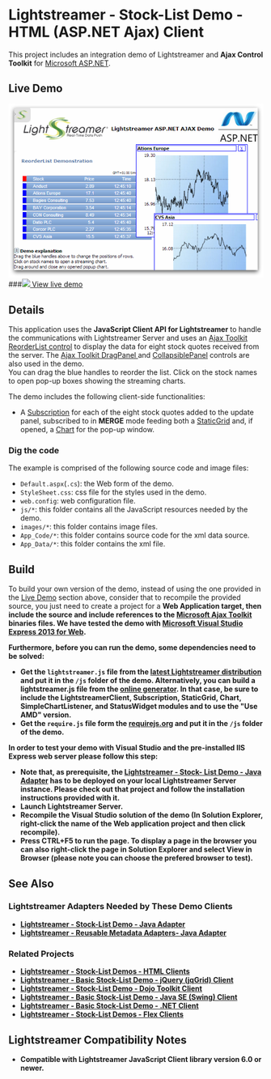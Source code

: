 # Lightstreamer - Stock-List Demo - HTML (ASP.NET Ajax) Client

<!-- START DESCRIPTION lightstreamer-example-stocklist-client-aspnetajax -->

This project includes an integration demo of Lightstreamer and <b>Ajax Control Toolkit</b> for [Microsoft ASP.NET](http://ajax.asp.net/).

## Live Demo

[![screenshot](screen_atlas_large.png)](http://demos.lightstreamer.com/AtlasDemo/)<br>
###[![](http://demos.lightstreamer.com/site/img/play.png) View live demo](http://demos.lightstreamer.com/AtlasDemo/)<br>

## Details

This application uses the <b>JavaScript Client API for Lightstreamer</b> to handle the communications with Lightstreamer Server and uses an [Ajax Toolkit ReorderList control](http://www.asp.net/ajaxlibrary/act_ReorderList.ashx) to display the data for eight stock quotes received from the server.
The [Ajax Toolkit DragPanel ](http://www.asp.net/ajaxlibrary/act_DragPanel.ashx) and [CollapsiblePanel](http://www.asp.net/ajaxlibrary/act_CollapsiblePanel.ashx) controls are also used in the demo.<br>
You can drag the blue handles to reorder the list. Click on the stock names to open pop-up boxes showing the streaming charts.<br>

The demo includes the following client-side functionalities:
* A [Subscription](http://www.lightstreamer.com/docs/client_javascript_uni_api/Subscription.html) for each of the eight stock quotes added to the update panel, subscribed to in <b>MERGE</b> mode feeding both a [StaticGrid](http://www.lightstreamer.com/docs/client_javascript_uni_api/StaticGrid.html) and, if opened, a [Chart](http://www.lightstreamer.com/docs/client_javascript_uni_api/Chart.html) for the pop-up window. 

### Dig the code

The example is comprised of the following source code and image files:
* `Default.aspx`(`.cs`): the Web form of the demo.
* `StyleSheet.css`: css file for the styles used in the demo.
* `web.config`: web configuration file.
* `js/*`: this folder contains all the JavaScript resources needed by the demo.
* `images/*`: this folder contains image files.
* `App_Code/*`: this folder contains source code for the xml data source.
* `App_Data/*`: this folder contains the xml file.

<!-- END DESCRIPTION lightstreamer-example-stocklist-client-aspnetajax -->

## Build

To build your own version of the demo, instead of using the one provided in the [Live Demo](https://github.com/Weswit/Lightstreamer-example-StockList-client-aspnet#live-demo) section above, consider that to recompile the provided source, you just need to create a project for a <b>Web Application target<b>, then include the source and include references to the [Microsoft Ajax Toolkit](http://ajaxcontroltoolkit.codeplex.com/releases/) binaries files.
We have tested the demo with [Microsoft Visual Studio Express 2013 for Web](http://www.microsoft.com/en-us/download/details.aspx?id=40747).

Furthermore, before you can run the demo, some dependencies need to be solved:
* Get the `lightstreamer.js` file from the [latest Lightstreamer distribution](http://www.lightstreamer.com/download) and put it in the `/js` folder of the demo. Alternatively, you can build a lightstreamer.js file from the [online generator](http://www.lightstreamer.com/distros/Lightstreamer_Allegro-Presto-Vivace_5_1_1_Colosseo_20130305/Lightstreamer/DOCS-SDKs/sdk_client_javascript/tools/generator.html). In that case, be sure to include the LightstreamerClient, Subscription, StaticGrid, Chart, SimpleChartListener, and StatusWidget modules and to use the "Use AMD" version.
* Get the `require.js` file form the [requirejs.org](http://requirejs.org/docs/download.html) and put it in the `/js` folder of the demo.

In order to test your demo with Visual Studio and the pre-installed IIS Express web server please follow this step:

* Note that, as prerequisite, the [Lightstreamer - Stock- List Demo - Java Adapter](https://github.com/Weswit/Lightstreamer-example-Stocklist-adapter-java) has to be deployed on your local Lightstreamer Server instance. Please check out that project and follow the installation instructions provided with it.
* Launch Lightstreamer Server.
* Recompile the <b>Visual Studio</b> solution of the demo (In <b>Solution Explorer</b>, right-click the name of the Web application project and then click <b>recompile</b>).
* Press <b>CTRL</b>+<b>F5</b> to run the page. To display a page in the browser you can also right-click the page in Solution Explorer and select <b>View in Browser</b> (please note you can choose the prefered browser to test).


## See Also

### Lightstreamer Adapters Needed by These Demo Clients

<!-- START RELATED_ENTRIES -->
* [Lightstreamer - Stock-List Demo - Java Adapter](https://github.com/Weswit/Lightstreamer-example-Stocklist-adapter-java)
* [Lightstreamer - Reusable Metadata Adapters- Java Adapter](https://github.com/Weswit/Lightstreamer-example-ReusableMetadata-adapter-java)

<!-- END RELATED_ENTRIES -->
### Related Projects

* [Lightstreamer - Stock-List Demos - HTML Clients](https://github.com/Weswit/Lightstreamer-example-Stocklist-client-javascript)
* [Lightstreamer - Basic Stock-List Demo - jQuery (jqGrid) Client](https://github.com/Weswit/Lightstreamer-example-StockList-client-jquery)
* [Lightstreamer - Stock-List Demo - Dojo Toolkit Client](https://github.com/Weswit/Lightstreamer-example-StockList-client-dojo)
* [Lightstreamer - Basic Stock-List Demo - Java SE (Swing) Client](https://github.com/Weswit/Lightstreamer-example-StockList-client-java)
* [Lightstreamer - Basic Stock-List Demo - .NET Client](https://github.com/Weswit/Lightstreamer-example-StockList-client-dotnet)
* [Lightstreamer - Stock-List Demos - Flex Clients](https://github.com/Weswit/Lightstreamer-example-StockList-client-flex)

## Lightstreamer Compatibility Notes

* Compatible with Lightstreamer JavaScript Client library version 6.0 or newer.
